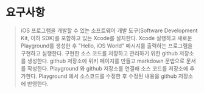#  요구사항

> iOS 프로그램을 개발할 수 있는 소프트웨어 개발 도구(Software Development Kit, 이하 SDK)를 포함하고 있는 Xcode를 설치한다.
> Xcode 실행하고 새로운 Playground를 생성한 후 "Hello, iOS World" 메시지를 출력하는 프로그램을 구현하고 실행한다.
> 구현한 소스 코드를 저장하고 관리하기 위한 github 저장소를 생성한다.
> github 저장소에 위키 페이지를 만들고 markdown 문법으로 문서를 작성한다.
> Playground 와 github 저장소를 연결해 소스 코드를 저장소에 추가한다.
> Playground 에서 소스코드를 수정한 후 수정된 내용을 github 저장소에 반영한다.


